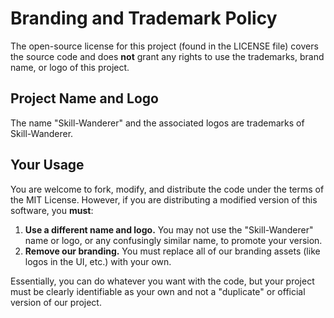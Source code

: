 # Branding and Trademark Policy

The open-source license for this project (found in the LICENSE file) covers the source code and does **not** grant any rights to use the trademarks, brand name, or logo of this project.

## Project Name and Logo

The name "Skill-Wanderer" and the associated logos are trademarks of Skill-Wanderer.

## Your Usage

You are welcome to fork, modify, and distribute the code under the terms of the MIT License. However, if you are distributing a modified version of this software, you **must**:

1.  **Use a different name and logo.** You may not use the "Skill-Wanderer" name or logo, or any confusingly similar name, to promote your version.
2.  **Remove our branding.** You must replace all of our branding assets (like logos in the UI, etc.) with your own.

Essentially, you can do whatever you want with the code, but your project must be clearly identifiable as your own and not a "duplicate" or official version of our project.
